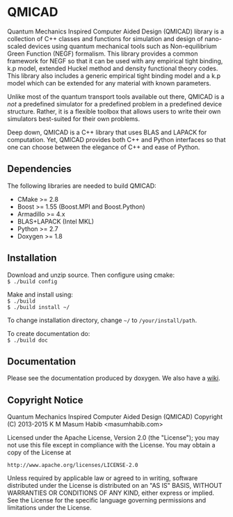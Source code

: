 QMICAD
======

Quantum Mechanics Inspired Computer Aided Design (QMICAD) library is a 
collection of C++ classes and functions for simulation and design of 
nano-scaled devices using quantum mechanical tools such as Non-equilibrium 
Green Function (NEGF) formalism. This library provides a common framework 
for NEGF so that it can be used with any empirical tight binding, k.p model, 
extended Huckel method and density functional theory codes. This library also
includes a generic empirical tight binding model and a k.p model which can be 
extended for any material with known parameters.

Unlike most of the quantum transport tools available out there, 
QMICAD is a *not* a predefined simulator for a predefined problem in 
a predefined device structure. Rather, it is a flexible toolbox 
that allows users to write their own simulators best-suited for their 
own problems. 

Deep down, QMICAD is a C++ library that uses BLAS and LAPACK for computation.
Yet, QMICAD provides both C++ and Python interfaces so that one can choose between 
the elegance of C++ and ease of Python.

Dependencies
-------------

The following libraries are needed to build QMICAD:

* CMake >= 2.8
* Boost >= 1.55 (Boost.MPI and Boost.Python)
* Armadillo >= 4.x
* BLAS+LAPACK (Intel MKL)
* Python >= 2.7
* Doxygen >= 1.8

Installation
-------------
Download and unzip source. Then configure using cmake:   
`$ ./build config`

Make and install using:   
`$ ./build`   
`$ ./build install ~/`

To change installation directory, change `~/` to `/your/install/path`.

To create documentation do:   
`$ ./build doc`


Documentation
--------------

Please see the documentation produced by doxygen. 
We also have a [wiki](https://bitbucket.org/masumhabib/qmicad/wiki/Home).


Copyright Notice
----------------

Quantum Mechanics Inspired Computer Aided Design (QMICAD)
Copyright (C) 2013-2015  K M Masum Habib <masumhabib.com>

Licensed under the Apache License, Version 2.0 (the "License");
you may not use this file except in compliance with the License.
You may obtain a copy of the License at

    http://www.apache.org/licenses/LICENSE-2.0

Unless required by applicable law or agreed to in writing, software
distributed under the License is distributed on an "AS IS" BASIS,
WITHOUT WARRANTIES OR CONDITIONS OF ANY KIND, either express or implied.
See the License for the specific language governing permissions and
limitations under the License.
